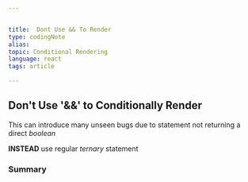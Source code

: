 ```yaml
---


title:  Dont Use && To Render
type: codingNote
alias:
topic: Conditional Rendering 
language: react
tags: article

---
```




## Don't Use '&&' to Conditionally Render

This can introduce many unseen bugs due to statement not returning a direct *boolean*


**INSTEAD** use regular *ternary* statement







### Summary

